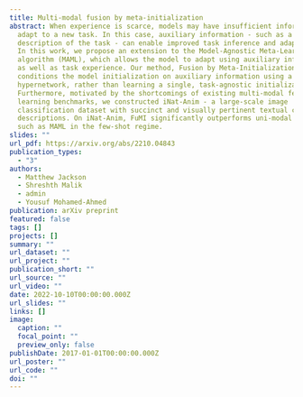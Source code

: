 ```yaml
---
title: Multi-modal fusion by meta-initialization
abstract: When experience is scarce, models may have insufficient information to
  adapt to a new task. In this case, auxiliary information - such as a textual
  description of the task - can enable improved task inference and adaptation.
  In this work, we propose an extension to the Model-Agnostic Meta-Learning
  algorithm (MAML), which allows the model to adapt using auxiliary information
  as well as task experience. Our method, Fusion by Meta-Initialization (FuMI),
  conditions the model initialization on auxiliary information using a
  hypernetwork, rather than learning a single, task-agnostic initialization.
  Furthermore, motivated by the shortcomings of existing multi-modal few-shot
  learning benchmarks, we constructed iNat-Anim - a large-scale image
  classification dataset with succinct and visually pertinent textual class
  descriptions. On iNat-Anim, FuMI significantly outperforms uni-modal baselines
  such as MAML in the few-shot regime.
slides: ""
url_pdf: https://arxiv.org/abs/2210.04843
publication_types:
  - "3"
authors:
  - Matthew Jackson
  - Shreshth Malik
  - admin
  - Yousuf Mohamed-Ahmed
publication: arXiv preprint
featured: false
tags: []
projects: []
summary: ""
url_dataset: ""
url_project: ""
publication_short: ""
url_source: ""
url_video: ""
date: 2022-10-10T00:00:00.000Z
url_slides: ""
links: []
image:
  caption: ""
  focal_point: ""
  preview_only: false
publishDate: 2017-01-01T00:00:00.000Z
url_poster: ""
url_code: ""
doi: ""
---
```

